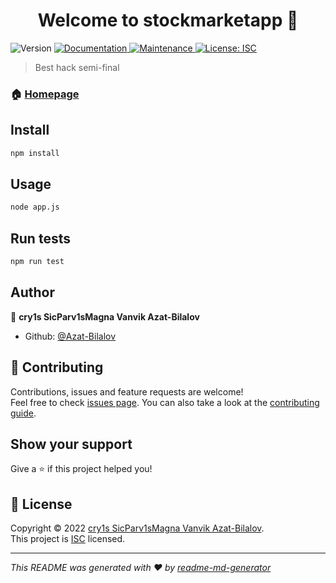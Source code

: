 <h1 align="center">Welcome to stockmarketapp 👋</h1>
<p>
  <img alt="Version" src="https://img.shields.io/badge/version-1.0.0-blue.svg?cacheSeconds=2592000" />
  <a href="https://github.com/Azat-Bilalov/stockmarketapp#readme" target="_blank">
    <img alt="Documentation" src="https://img.shields.io/badge/documentation-yes-brightgreen.svg" />
  </a>
  <a href="https://github.com/Azat-Bilalov/stockmarketapp/graphs/commit-activity" target="_blank">
    <img alt="Maintenance" src="https://img.shields.io/badge/Maintained%3F-yes-green.svg" />
  </a>
  <a href="https://github.com/Azat-Bilalov/stockmarketapp/blob/master/LICENSE" target="_blank">
    <img alt="License: ISC" src="https://img.shields.io/github/license/Azat-Bilalov/stockmarketapp" />
  </a>
</p>

> Best hack semi-final

### 🏠 [Homepage](https://github.com/Azat-Bilalov/stockmarketapp#readme)

## Install

```sh
npm install
```

## Usage

```sh
node app.js
```

## Run tests

```sh
npm run test
```

## Author

👤 **cry1s SicParv1sMagna Vanvik Azat-Bilalov**

* Github: [@Azat-Bilalov](https://github.com/Azat-Bilalov)

## 🤝 Contributing

Contributions, issues and feature requests are welcome!<br />Feel free to check [issues page](https://github.com/Azat-Bilalov/stockmarketapp/issues). You can also take a look at the [contributing guide](https://github.com/Azat-Bilalov/stockmarketapp/blob/master/CONTRIBUTING.md).

## Show your support

Give a ⭐️ if this project helped you!

## 📝 License

Copyright © 2022 [cry1s SicParv1sMagna Vanvik Azat-Bilalov](https://github.com/Azat-Bilalov).<br />
This project is [ISC](https://github.com/Azat-Bilalov/stockmarketapp/blob/master/LICENSE) licensed.

***
_This README was generated with ❤️ by [readme-md-generator](https://github.com/kefranabg/readme-md-generator)_